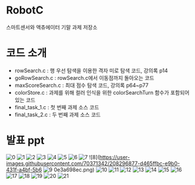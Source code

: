# RobotC
스마트센서와 액츄에이터 기말 과제 저장소

# 코드 소개

- rowSearch.c : 행 우선 탐색을 이용한 격자 미로 탐색 코드, 강의록 p14
- goRowSearch.c : rowSearch.c에서 이동점까지 돌아오는 코드
- maxScoreSearch.c : 최대 점수 탐색 코드, 강의록 p64~p77
- colorStore.c : 과제를 위해 컬러 인식을 위한 colorSearchTurn 함수가 포함되어 있는 코드
- final_task_1.c : 첫 번째 과제 소스 코드
- final_task_2.c : 두 번째 과제 소스 코드

# 발표 ppt
![0](https://user-images.githubusercontent.com/70371342/208296833-26113e8a-c05e-4162-b69e-3ef64dbce194.png)
![1](https://user-images.githubusercontent.com/70371342/208296838-22f15467-be2f-4a00-9a1b-5214146f6afe.png)
![2](https://user-images.githubusercontent.com/70371342/208296842-952b5c08-846f-476b-a421-7fb7588ee9ae.png)
![3](https://user-images.githubusercontent.com/70371342/208296851-f58cf6b5-dc0e-4a41-81b9-4299a8532098.png)
![4](https://user-images.githubusercontent.com/70371342/208296861-8762eb0a-7e9e-4204-bfa6-484a79739e3d.png)
![5](https://user-images.githubusercontent.com/70371342/208296865-00bc7c31-3404-4731-873f-00fd8c344d80.png)
![6](https://user-images.githubusercontent.com/70371342/208296869-b440c218-4ccb-4eee-9773-fec6703d837e.png)
![7](https://user-images.githubusercontent.com/70371342/208296872-b88f2aa5-dd9d-46e7-9001-808e3a5124d0.png)
![8](https://user-images.githubusercontent.com/70371342/208296877-d465ffbc-e9b0-431f-a4bf-5b6
![9](https://user-images.githubusercontent.com/70371342/208296878-f4dda87e-af92-49d4-8d5b-ffc9baa56682.png)
0e3a698ec.png)
![10](https://user-images.githubusercontent.com/70371342/208296880-f58ad4b8-ab68-41ae-b99f-a31cbcead27b.png)
![11](https://user-images.githubusercontent.com/70371342/208296881-4b4057c0-1060-45d9-adfd-352568106e14.png)
![12](https://user-images.githubusercontent.com/70371342/208296884-6bf0222a-e06a-4940-9cc7-e69544a84fc1.png)
![13](https://user-images.githubusercontent.com/70371342/208296885-f10f733c-303d-4d34-90b5-c6ae37ea9df7.png)
![14](https://user-images.githubusercontent.com/70371342/208296889-d3c66bd0-c939-4251-9251-56c2d80da9da.png)
![15](https://user-images.githubusercontent.com/70371342/208296895-c1b15d03-db4a-4f70-b6cc-5511bb7a15c8.png)
![16](https://user-images.githubusercontent.com/70371342/208296900-688bf0d1-308b-41cd-a16a-3c747afc4df4.png)
![17](https://user-images.githubusercontent.com/70371342/208296901-4562d37f-0af8-4a1c-b2e0-ed4ddb12da0d.png)
![18](https://user-images.githubusercontent.com/70371342/208296903-cff3d592-a6ef-4f4e-ac11-ee269b273e5b.png)
![19](https://user-images.githubusercontent.com/70371342/208296905-e03bf1c2-4cff-4125-8953-4fa252850b3c.png)
![20](https://user-images.githubusercontent.com/70371342/208296912-1d8c8f54-b51e-41e8-8d42-ca0ba0c69529.png)
![21](https://user-images.githubusercontent.com/70371342/208296916-30424b84-9e8d-48d4-a0fa-85df7287a513.png)
